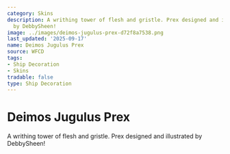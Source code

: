 ```yaml
---
category: Skins
description: A writhing tower of flesh and gristle. Prex designed and illustrated
  by DebbySheen!
image: ../images/deimos-jugulus-prex-d72f8a7538.png
last_updated: '2025-09-17'
name: Deimos Jugulus Prex
source: WFCD
tags:
- Ship Decoration
- Skins
tradable: false
type: Ship Decoration
---
```


# Deimos Jugulus Prex

A writhing tower of flesh and gristle. Prex designed and illustrated by DebbySheen!

